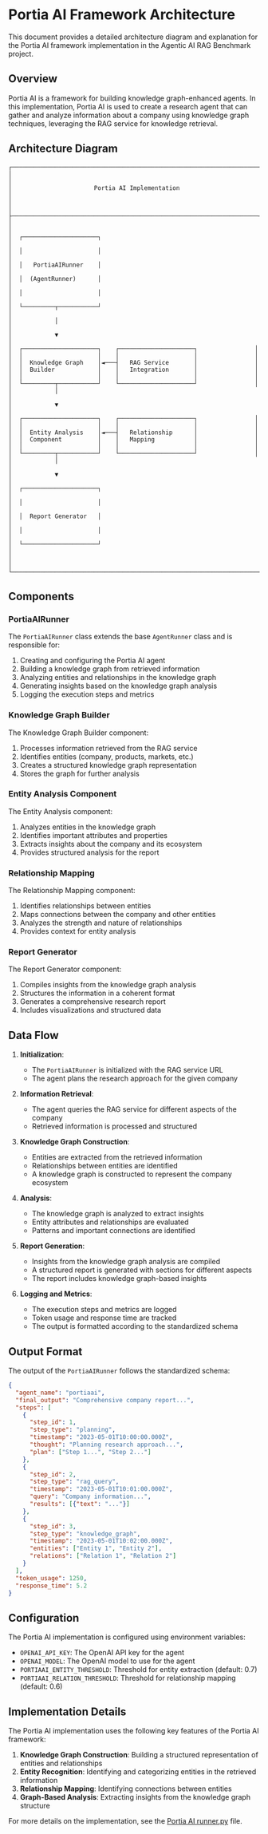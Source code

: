 # Portia AI Framework Architecture

This document provides a detailed architecture diagram and explanation for the Portia AI framework implementation in the Agentic AI RAG Benchmark project.

## Overview

Portia AI is a framework for building knowledge graph-enhanced agents. In this implementation, Portia AI is used to create a research agent that can gather and analyze information about a company using knowledge graph techniques, leveraging the RAG service for knowledge retrieval.

## Architecture Diagram

```
┌─────────────────────────────────────────────────────────────────────┐
│                                                                     │
│                       Portia AI Implementation                      │
│                                                                     │
├─────────────────────────────────────────────────────────────────────┤
│                                                                     │
│  ┌─────────────────────┐                                            │
│  │                     │                                            │
│  │   PortiaAIRunner    │                                            │
│  │  (AgentRunner)      │                                            │
│  │                     │                                            │
│  └─────────┬───────────┘                                            │
│            │                                                        │
│            ▼                                                        │
│  ┌─────────────────────┐    ┌─────────────────────┐                │
│  │                     │    │                     │                │
│  │  Knowledge Graph    │◄───┤   RAG Service       │                │
│  │  Builder            │    │   Integration       │                │
│  │                     │    │                     │                │
│  └─────────┬───────────┘    └─────────────────────┘                │
│            │                                                        │
│            ▼                                                        │
│  ┌─────────────────────┐    ┌─────────────────────┐                │
│  │                     │    │                     │                │
│  │  Entity Analysis    │◄───┤   Relationship      │                │
│  │  Component          │    │   Mapping           │                │
│  │                     │    │                     │                │
│  └─────────┬───────────┘    └─────────────────────┘                │
│            │                                                        │
│            ▼                                                        │
│  ┌─────────────────────┐                                            │
│  │                     │                                            │
│  │  Report Generator   │                                            │
│  │                     │                                            │
│  └─────────────────────┘                                            │
│                                                                     │
└─────────────────────────────────────────────────────────────────────┘
```

## Components

### PortiaAIRunner

The `PortiaAIRunner` class extends the base `AgentRunner` class and is responsible for:

1. Creating and configuring the Portia AI agent
2. Building a knowledge graph from retrieved information
3. Analyzing entities and relationships in the knowledge graph
4. Generating insights based on the knowledge graph analysis
5. Logging the execution steps and metrics

### Knowledge Graph Builder

The Knowledge Graph Builder component:

1. Processes information retrieved from the RAG service
2. Identifies entities (company, products, markets, etc.)
3. Creates a structured knowledge graph representation
4. Stores the graph for further analysis

### Entity Analysis Component

The Entity Analysis component:

1. Analyzes entities in the knowledge graph
2. Identifies important attributes and properties
3. Extracts insights about the company and its ecosystem
4. Provides structured analysis for the report

### Relationship Mapping

The Relationship Mapping component:

1. Identifies relationships between entities
2. Maps connections between the company and other entities
3. Analyzes the strength and nature of relationships
4. Provides context for entity analysis

### Report Generator

The Report Generator component:

1. Compiles insights from the knowledge graph analysis
2. Structures the information in a coherent format
3. Generates a comprehensive research report
4. Includes visualizations and structured data

## Data Flow

1. **Initialization**:
   - The `PortiaAIRunner` is initialized with the RAG service URL
   - The agent plans the research approach for the given company

2. **Information Retrieval**:
   - The agent queries the RAG service for different aspects of the company
   - Retrieved information is processed and structured

3. **Knowledge Graph Construction**:
   - Entities are extracted from the retrieved information
   - Relationships between entities are identified
   - A knowledge graph is constructed to represent the company ecosystem

4. **Analysis**:
   - The knowledge graph is analyzed to extract insights
   - Entity attributes and relationships are evaluated
   - Patterns and important connections are identified

5. **Report Generation**:
   - Insights from the knowledge graph analysis are compiled
   - A structured report is generated with sections for different aspects
   - The report includes knowledge graph-based insights

6. **Logging and Metrics**:
   - The execution steps and metrics are logged
   - Token usage and response time are tracked
   - The output is formatted according to the standardized schema

## Output Format

The output of the `PortiaAIRunner` follows the standardized schema:

```json
{
  "agent_name": "portiaai",
  "final_output": "Comprehensive company report...",
  "steps": [
    {
      "step_id": 1,
      "step_type": "planning",
      "timestamp": "2023-05-01T10:00:00.000Z",
      "thought": "Planning research approach...",
      "plan": ["Step 1...", "Step 2..."]
    },
    {
      "step_id": 2,
      "step_type": "rag_query",
      "timestamp": "2023-05-01T10:01:00.000Z",
      "query": "Company information...",
      "results": [{"text": "..."}]
    },
    {
      "step_id": 3,
      "step_type": "knowledge_graph",
      "timestamp": "2023-05-01T10:02:00.000Z",
      "entities": ["Entity 1", "Entity 2"],
      "relations": ["Relation 1", "Relation 2"]
    }
  ],
  "token_usage": 1250,
  "response_time": 5.2
}
```

## Configuration

The Portia AI implementation is configured using environment variables:

- `OPENAI_API_KEY`: The OpenAI API key for the agent
- `OPENAI_MODEL`: The OpenAI model to use for the agent
- `PORTIAAI_ENTITY_THRESHOLD`: Threshold for entity extraction (default: 0.7)
- `PORTIAAI_RELATION_THRESHOLD`: Threshold for relationship mapping (default: 0.6)

## Implementation Details

The Portia AI implementation uses the following key features of the Portia AI framework:

1. **Knowledge Graph Construction**: Building a structured representation of entities and relationships
2. **Entity Recognition**: Identifying and categorizing entities in the retrieved information
3. **Relationship Mapping**: Identifying connections between entities
4. **Graph-Based Analysis**: Extracting insights from the knowledge graph structure

For more details on the implementation, see the [Portia AI runner.py](../../../agents/portiaai/runner.py) file.
